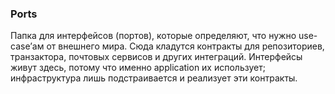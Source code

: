 ### Ports

Папка для интерфейсов (портов), которые определяют, что нужно use-case’ам от внешнего мира.
Сюда кладутся контракты для репозиториев, транзактора, почтовых сервисов и других интеграций.
Интерфейсы живут здесь, потому что именно application их использует; инфраструктура лишь подстраивается и реализует эти контракты.